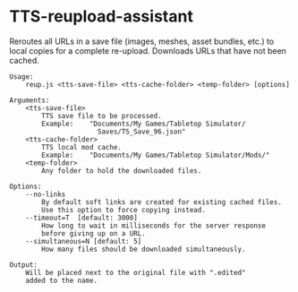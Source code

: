 # TTS-reupload-assistant

Reroutes all URLs in a save file (images, meshes, asset bundles, etc.) to local copies for a complete re-upload. Downloads URLs that have not been cached.

```
Usage:
    reup.js <tts-save-file> <tts-cache-folder> <temp-folder> [options]

Arguments:
    <tts-save-file>
        TTS save file to be processed.
        Example:    "Documents/My Games/Tabletop Simulator/
                      Saves/TS_Save_96.json"
    <tts-cache-folder>
        TTS local mod cache.
        Example:    "Documents/My Games/Tabletop Simulator/Mods/"
    <temp-folder>
        Any folder to hold the downloaded files.

Options:
    --no-links
        By default soft links are created for existing cached files.
        Use this option to force copying instead.
    --timeout=T  [default: 3000]
        How long to wait in milliseconds for the server response
        before giving up on a URL.
    --simultaneous=N [default: 5]
        How many files should be downloaded simultaneously.

Output:
    Will be placed next to the original file with ".edited"
    added to the name.
```
